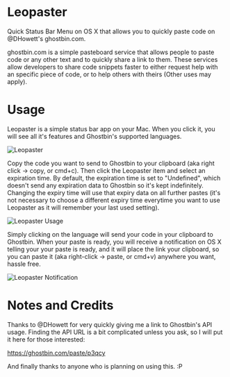 Leopaster
=========

Quick Status Bar Menu on OS X that allows you to quickly paste code on @DHowett's ghostbin.com.

ghostbin.com is a simple pasteboard service that allows people to paste code or any other text and to quickly share a link to them. These services allow developers to share code snippets faster to either request help with an specific piece of code, or to help others with theirs (Other uses may apply).

Usage
=====

Leopaster is a simple status bar app on your Mac. When you click it, you will see all it's features and Ghostbin's supported languages.

![Leopaster](http://www.andyibanez.com/wp-content/uploads/2014/01/Screenshot-2014-01-02-17.23.03.png)

Copy the code you want to send to Ghostbin to your clipboard (aka right click -> copy, or cmd+c). Then click the Leopaster item and select an expiration time. By default, the expiration time is set to "Undefined", which doesn't send any expiration data to Ghostbin so it's kept indefinitely. Changing the expiry time will use that expiry data on all further pastes (it's not necessary to choose a different expiry time everytime you want to use Leopaster as it will remember your last used setting).

![Leopaster Usage](http://www.andyibanez.com/wp-content/uploads/2014/01/Screenshot-2014-01-02-17.46.59.png)

Simply clicking on the language will send your code in your clipboard to Ghostbin. When your paste is ready, you will receive a notification on OS X telling your your paste is ready, and it will place the link your clipboard, so you can paste it (aka right-click -> paste, or cmd+v) anywhere you want, hassle free.

![Leopaster Notification](http://www.andyibanez.com/wp-content/uploads/2014/01/Screenshot-2014-01-02-17.47.26.png)

Notes and Credits
=================

Thanks to @DHowett for very quickly giving me a link to Ghostbin's API usage. Finding the API URL is a bit complicated unless you ask, so I will put it here for those interested:

https://ghostbin.com/paste/p3qcy

And finally thanks to anyone who is planning on using this. :P
